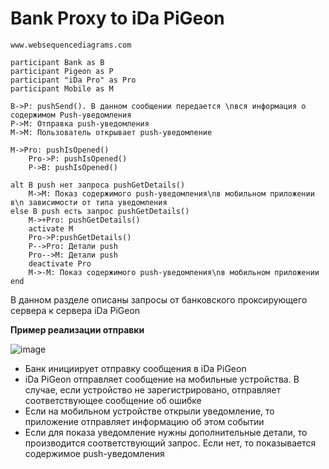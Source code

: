# Bank Proxy to iDa PiGeon

```text
www.websequencediagrams.com

participant Bank as B
participant Pigeon as P
participant "iDa Pro" as Pro
participant Mobile as M

B->P: pushSend(). В данном сообщении передается \nвся информация о содержимом Push-уведомления
P->M: Отправка push-уведомления
M->M: Пользователь открывает push-уведомление

M->Pro: pushIsOpened()
    Pro->P: pushIsOpened()
    P->B: pushIsOpened()

alt В push нет запроса pushGetDetails()
    M->M: Показ содержимого push-уведомления\nв мобильном приложении в\n зависимости от типа уведомления
else В push есть запрос pushGetDetails()
    M->+Pro: pushGetDetails()
    activate M
    Pro->P:pushGetDetails()
    P-->Pro: Детали push
    Pro-->M: Детали push
    deactivate Pro
    M->-M: Показ содержимого push-уведомления\nв мобильном приложении
end

```

В данном разделе описаны запросы от банковского проксирующего сервера к сервера iDa PiGeon

**Пример реализации отправки**

![image](https://www.websequencediagrams.com/cgi-bin/cdraw?lz=cGFydGljaXBhbnQgQmFuayBhcyBCCgAKDFBpZ2VvbiBhcyBQAAsNImlEYSBQcm8iABYFcm8AKA1Nb2JpbGUgYXMgTQoKQi0-UDogcHVzaFNlbmQoKS4g0JIg0LTQsNC90L3QvtC8INGB0L7QvtCx0YnQtdC90LjQuCDQv9C10YDQtQAjBbXRgtGB0Y8gXG7QsgAEBdC40L3RhNC-0YDQvNCw0YbQuNGPINC-AEMGtAA1BbbQuNC8AFkFUHVzaC3Rg9CyAEkFvtC80LsAYQbRjwpQLT5NOiDQntGC0L_RgNCw0LLQutCwAIEoBQAbGE0ALQaf0L7Qu9GM0LfQvtCy0LDRgtC10LvRjCDQvtGC0LrRgNGL0LIAgTUGADQa0LUKCk0tPlBybwCCGgZJc09wZW5lZCgpCiAgICBQcm8AgjIJAAsQLT5CACMRCmFsdCDQkgCCZgUg0L0AdwXQt9CwAIFWBb7RgQCBUgdHZXREZXRhaWxzAGEHAIFHC7rQsNC3AIIzFLPQvgCBehxcbtCyIACCawWx0LgAghMFAINUBgCCUQW40LvQvtC2AINSCrJcbgCBEway0LjRgQCDIwbRgdGC0LgAgjoFINGC0LjQv9CwIACDHxdlbHNlAIFfCrXRgdGC0YwAgV4NAIFQGSsAgmQJAIF2EWFjdGl2YXRlIE0AgnIMAIIdFVAtAIMvB9CU0LXRgtCw0LvQuACFXgUAgzAJAIRTBgAKFWRlAGIJUHJvAIJ7CC0AghhsCmVuZA&s=default "Схема отправки push-уведомления")

- Банк инициирует отправку сообщения в iDa PiGeon
- iDa PiGeon отправляет сообщение на мобильные устройства. В случае, если устройство не зарегистрировано, отправляет соответствующее сообщение об ошибке
- Если на мобильном устройстве открыли уведомление, то приложение отправляет информацию об этом событии
- Если для показа уведомление нужны дополнительные детали, то производится соответствующий запрос. Если нет, то показывается содержимое push-уведомления